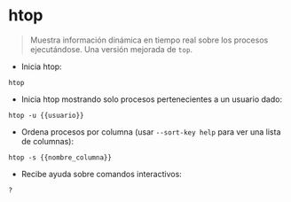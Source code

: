 # htop

> Muestra información dinámica en tiempo real sobre los procesos ejecutándose. Una versión mejorada de `top`.

- Inicia htop:

`htop`

- Inicia htop mostrando solo procesos pertenecientes a un usuario dado:

`htop -u {{usuario}}`

- Ordena procesos por columna (usar `--sort-key help` para ver una lista de columnas):

`htop -s {{nombre_columna}}`

- Recibe ayuda sobre comandos interactivos:

`?`
